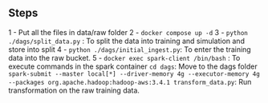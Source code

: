 
## Steps

1 - Put all the files in data/raw folder
2 - ```docker compose up -d```
3 - ```python ./dags/split_data.py``` : To split the data into training and simulation and store into split
4 - ```python ./dags/initial_ingest.py```: To enter the training data into the raw bucket.
5 - 
    ```docker exec spark-client /bin/bash``` : To execute commands in the spark container
    ```cd dags```: Move to the dags folder
    ```spark-submit --master local[*] --driver-memory 4g --executor-memory 4g --packages org.apache.hadoop:hadoop-aws:3.4.1 transform_data.py```: Run transformation on the raw training data.
